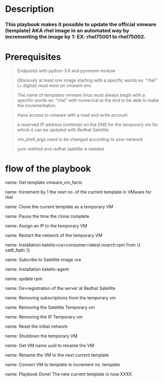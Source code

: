 # Description

### This playbook makes it possible to update the official vmware (template) AKA rhel image in an automated way by incrementing the image by 1: EX: rhel75001 to rhel75002.


# Prerequisites

> Endpoints with python 3.6 and pyvmomi module

> Obviously at least one image starting with a specific words ex: "rhel" (+ digital) must exist on vmware env.

> The name of templates vmware linux must always begin with a specific words ex: "rhel" with numerical at the end to be able to make the incrementation

> Have access to vmware with a read and write account 

> a reserved IP address  (vmtemp) on the DNS for the temporary vm for which it can be updated with Redhat Satellite

> vm_shell_args need to be changed according to your network

> yum method and redhat satellite is needed


# flow of the playbook

name: Get template vmware_vm_facts

name: Increment by 1 the next no. of the current template in VMware for rhel

name: Clone the current template as a temporary VM

name: Pause the time the clone complete     

name: Assign an IP to the temporary VM

name: Restart the network of the temporary VM

name: Installation katello>ca>consumer>latest.noarch.rpm from {{ sat6_fqdn }}

name: Subcribe to Satellite image vra

name: Installation katello-agent

name: update rpm

name: De>registration of the server at Redhat Satellite

name: Removing subscriptions from the temporary vm

name: Removing the Satellite Temporary vm

name: Removing the IP Temporary vm

name: Reset the initial network

name: Shutdown the temporary VM

name: Get VM name uuid to rename the VM

name: Rename the VM to the next current template

name: Convert VM to template in increment no. template

name: Playbook Done! The new current template is now:XXXX
